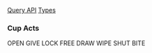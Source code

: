 [Query API](https://developer.makerdao.com/dai/1/graphql/)
[Types](https://developer.makerdao.com/dai/1/graphql/types)

### Cup Acts

OPEN
GIVE
LOCK
FREE
DRAW
WIPE
SHUT
BITE